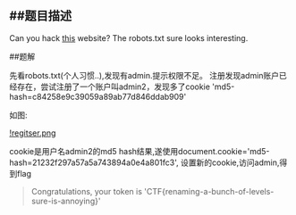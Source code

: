##题目描述
---

Can you hack [this](https://ernst-echidna.ctfcompetition.com/) website? The robots.txt sure looks interesting.


##题解

先看robots.txt(个人习惯..),发现有admin.提示权限不足。
注册发现admin账户已经存在，尝试注册了一个账户叫admin2，发现多了cookie
'md5-hash=c84258e9c39059a89ab77d846ddab909'

如图:

[!regitser.png](./register.png)

cookie是用户名admin2的md5 hash结果,遂使用document.cookie='md5-hash=21232f297a57a5a743894a0e4a801fc3', 设置新的cookie,访问admin,得到flag

> Congratulations, your token is 'CTF{renaming-a-bunch-of-levels-sure-is-annoying}'
